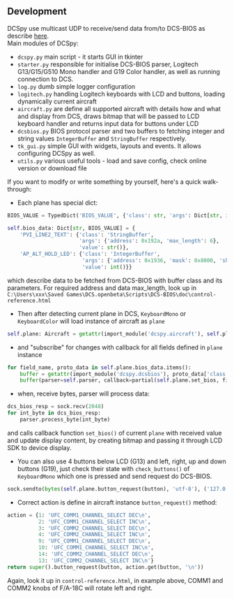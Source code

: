 ## Development
DCSpy use multicast UDP to receive/send data from/to DCS-BIOS as describe [here](https://github.com/DCSFlightpanels/dcs-bios/blob/master/Scripts/DCS-BIOS/doc/developerguide.adoc).  
Main modules of DCSpy:
* `dcspy.py` main script - it starts GUI in tkinter
* `starter.py` responsible for initialise DCS-BIOS parser, Logitech G13/G15/G510 Mono handler and G19 Color handler, as well as running connection to DCS.
* `log.py` dumb simple logger configuration
* `logitech.py` handling Logitech keyboards with LCD and buttons, loading dynamically current aircraft
* `aircraft.py` are define all supported aircraft with details how and what and display from DCS, draws bitmap that will be passed to LCD keyboard handler and returns input data for buttons under LCD
* `dcsbios.py` BIOS protocol parser and two buffers to fetching integer and string values `IntegerBuffer` and `StringBuffer` respectively.
* `tk_gui.py` simple GUI with widgets, layouts and events. It allows configuring DCSpy as well.
* `utils.py` various useful tools - load and save config, check online version or download file

If you want to modify or write something by yourself, here's a quick walk-through:
* Each plane has special dict:
```python
BIOS_VALUE = TypedDict('BIOS_VALUE', {'class': str, 'args': Dict[str, int], 'value': Union[int, str], 'max_value': int}, total=False)

self.bios_data: Dict[str, BIOS_VALUE] = {
    'PVI_LINE2_TEXT': {'class': 'StringBuffer',
                       'args': {'address': 0x192a, 'max_length': 6},
                       'value': str()},
    'AP_ALT_HOLD_LED': {'class': 'IntegerBuffer', 
                        'args': {'address': 0x1936, 'mask': 0x8000, 'shift_by': 0xf}, 
                        'value': int()}}
```
which describe data to be fetched from DCS-BIOS with buffer class and its parameters. For required address and data max_length, look up in `C:\Users\xxx\Saved Games\DCS.openbeta\Scripts\DCS-BIOS\doc\control-reference.html`
* Then after detecting current plane in DCS, `KeyboardMono` or `KeyboardColor` will load instance of aircraft as `plane`
```python
self.plane: Aircraft = getattr(import_module('dcspy.aircraft'), self.plane_name)(self.lcd)
```
* and "subscribe" for changes with callback for all fields defined in `plane` instance
```python
for field_name, proto_data in self.plane.bios_data.items():
    buffer = getattr(import_module('dcspy.dcsbios'), proto_data['class'])
    buffer(parser=self.parser, callback=partial(self.plane.set_bios, field_name), **proto_data['args'])
```
* when, receive bytes, parser will process data:
```python
dcs_bios_resp = sock.recv(2048)
for int_byte in dcs_bios_resp:
    parser.process_byte(int_byte)
```
and calls callback function `set_bios()` of current `plane` with received value and update display content, by creating bitmap and passing it through LCD SDK to device display.

* You can also use 4 buttons below LCD (G13) and left, right, up and down buttons (G19), just check their state with `check_buttons()` of `KeyboardMono` which one is pressed and send request do DCS-BIOS.
```python
sock.sendto(bytes(self.plane.button_request(button), 'utf-8'), ('127.0.0.1', 7778))
```
* Correct action is define in aircraft instance `button_request()` method:
```python
action = {1: 'UFC_COMM1_CHANNEL_SELECT DEC\n',
          2: 'UFC_COMM1_CHANNEL_SELECT INC\n',
          3: 'UFC_COMM2_CHANNEL_SELECT DEC\n',
          4: 'UFC_COMM2_CHANNEL_SELECT INC\n',
          9: 'UFC_COMM1_CHANNEL_SELECT DEC\n',
          10: 'UFC_COMM1_CHANNEL_SELECT INC\n',
          14: 'UFC_COMM2_CHANNEL_SELECT DEC\n',
          13: 'UFC_COMM2_CHANNEL_SELECT INC\n'}
return super().button_request(button, action.get(button, '\n'))
```
Again, look it up in `control-reference.html`, in example above, COMM1 and COMM2 knobs of F/A-18C will rotate left and right.
